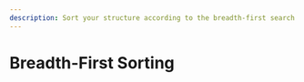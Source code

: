 ```yaml
---
description: Sort your structure according to the breadth-first search algorithm.
---
```


# Breadth-First Sorting

